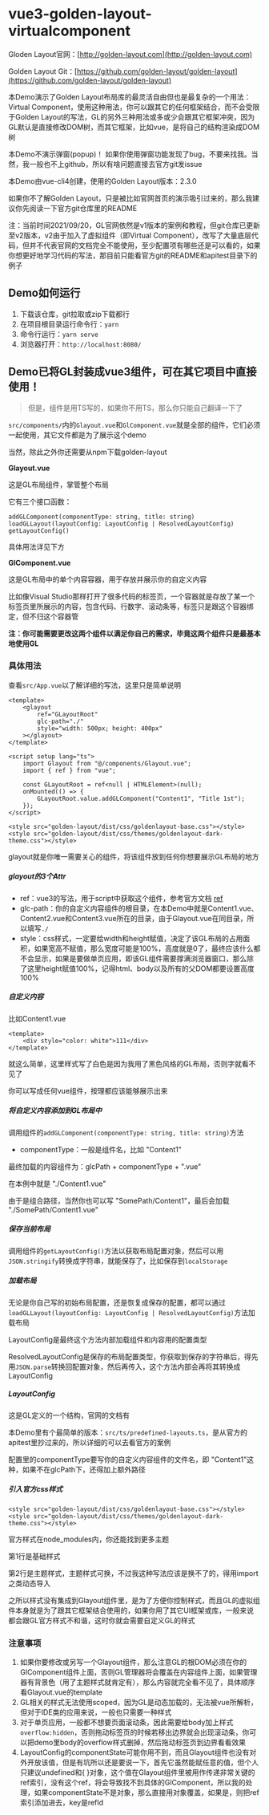 # vue3-golden-layout-virtualcomponent
Gloden Layout官网：[http://golden-layout.com](http://golden-layout.com)

Golden Layout Git：[https://github.com/golden-layout/golden-layout](https://github.com/golden-layout/golden-layout)

本Demo演示了Golden Layout布局库的最灵活自由但也是最复杂的一个用法：Virtual Component，使用这种用法，你可以跟其它的任何框架结合，而不会受限于Golden Layout的写法，GL的另外三种用法或多或少会跟其它框架冲突，因为GL默认是直接修改DOM树，而其它框架，比如vue，是将自己的结构渲染成DOM树

本Demo不演示弹窗(popup)！
如果你使用弹窗功能发现了bug，不要来找我。当然，我一般也不上github，所以有啥问题直接去官方git发issue

本Demo由vue-cli4创建，使用的Golden Layout版本：2.3.0

如果你不了解Golden Layout，只是被比如官网首页的演示吸引过来的，那么我建议你先阅读一下官方git仓库里的README

注：当前时间2021/09/20，GL官网依然是v1版本的案例和教程，但git仓库已更新至v2版本，v2由于加入了虚拟组件（即Virtual Component），改写了大量底层代码，但并不代表官网的文档完全不能使用，至少配置项有哪些还是可以看的，如果你想更好地学习代码的写法，那目前只能看官方git的README和apitest目录下的例子

## Demo如何运行
1. 下载该仓库，git拉取或zip下载都行
2. 在项目根目录运行命令行：`yarn`
3. 命令行运行：`yarn serve`
4. 浏览器打开：`http://localhost:8080/`

## Demo已将GL封装成vue3组件，可在其它项目中直接使用！
> 但是，组件是用TS写的，如果你不用TS，那么你只能自己翻译一下了

`src/components/`内的`Glayout.vue`和`GlComponent.vue`就是全部的组件，它们必须一起使用，其它文件都是为了展示这个demo

当然，除此之外你还需要从npm下载golden-layout

**Glayout.vue**

这是GL布局组件，掌管整个布局

它有三个接口函数：

	addGLComponent(componentType: string, title: string)
	loadGLLayout(layoutConfig: LayoutConfig | ResolvedLayoutConfig)
	getLayoutConfig()

具体用法详见下方

**GlComponent.vue**

这是GL布局中的单个内容容器，用于存放并展示你的自定义内容

比如像Visual Studio那样打开了很多代码的标签页，一个容器就是存放了某一个标签页里所展示的内容，包含代码、行数字、滚动条等，标签只是跟这个容器绑定，但不归这个容器管

**注：你可能需要更改这两个组件以满足你自己的需求，毕竟这两个组件只是最基本地使用GL**

### 具体用法
查看`src/App.vue`以了解详细的写法，这里只是简单说明

	<template>
		<glayout
			ref="GLayoutRoot"
			glc-path="./"
			style="width: 500px; height: 400px"
		></glayout>
	</template>

	<script setup lang="ts">
		import Glayout from "@/components/Glayout.vue";
		import { ref } from "vue";

		const GLayoutRoot = ref<null | HTMLElement>(null);
		onMounted(() => {
			GLayoutRoot.value.addGLComponent("Content1", "Title 1st");
		});
	</script>

	<style src="golden-layout/dist/css/goldenlayout-base.css"></style>
	<style src="golden-layout/dist/css/themes/goldenlayout-dark-theme.css"></style>

glayout就是你唯一需要关心的组件，将该组件放到任何你想要展示GL布局的地方

##### glayout的3个Attr
- ref：vue3的写法，用于script中获取这个组件，参考官方文档 [ref](https://v3.cn.vuejs.org/api/special-attributes.html#ref)
- glc-path：你的自定义内容组件的根目录，在本Demo中就是Content1.vue、Content2.vue和Content3.vue所在的目录，由于Glayout.vue在同目录，所以填写`./`
- style：css样式，一定要给width和height赋值，决定了该GL布局的占用面积，如果宽高不赋值，那么宽度可能是100%，高度就是0了，最终应该什么都不会显示，如果是要做单页应用，即该GL组件需要撑满浏览器窗口，那么除了这里height赋值100%，记得html、body以及所有的父DOM都要设置高度100%

##### 自定义内容
比如Content1.vue

    <template>
        <div style="color: white">111</div>
    </template>

就这么简单，这里样式写了白色是因为我用了黑色风格的GL布局，否则字就看不见了

你可以写成任何vue组件，按理都应该能够展示出来

##### 将自定义内容添加到GL布局中
调用组件的`addGLComponent(componentType: string, title: string)`方法
- componentType：一般是组件名，比如 "Content1"

最终加载的内容组件为：glcPath + componentType + ".vue"

在本例中就是 "./Content1.vue"

由于是组合路径，当然你也可以写 "SomePath/Content1"，最后会加载 "./SomePath/Content1.vue"

##### 保存当前布局
调用组件的`getLayoutConfig()`方法以获取布局配置对象，然后可以用`JSON.stringify`转换成字符串，就能保存了，比如保存到`localStorage`

##### 加载布局
无论是你自己写的初始布局配置，还是恢复成保存的配置，都可以通过`loadGLLayout(layoutConfig: LayoutConfig | ResolvedLayoutConfig)`方法加载布局

LayoutConfig是最终这个方法内部加载组件和内容用的配置类型

ResolvedLayoutConfig是保存的布局配置类型，你获取到保存的字符串后，得先用`JSON.parse`转换回配置对象，然后再传入，这个方法内部会再将其转换成LayoutConfig

##### LayoutConfig
这是GL定义的一个结构，官网的文档有

本Demo里有个最简单的版本：`src/ts/predefined-layouts.ts`，是从官方的apitest里抄过来的，所以详细的可以去看官方的案例

配置里的componentType要写你的自定义内容组件的文件名，即 "Content1"这种，如果不在glcPath下，还得加上额外路径

##### 引入官方css样式

	<style src="golden-layout/dist/css/goldenlayout-base.css"></style>
	<style src="golden-layout/dist/css/themes/goldenlayout-dark-theme.css"></style>

官方样式在node_modules内，你还能找到更多主题

第1行是基础样式

第2行是主题样式，主题样式可换，不过我这种写法应该是换不了的，得用import之类动态导入

之所以样式没有集成到Glayout组件里，是为了方便你控制样式，而且GL的虚拟组件本身就是为了跟其它框架结合使用的，如果你用了其它UI框架或库，一般来说都会跟GL官方样式不和谐，这时你就会需要自定义GL的样式

### 注意事项
1. 如果你要修改或另写一个Glayout组件，那么注意GL的根DOM必须在你的GlComponent组件上面，否则GL管理器将会覆盖在内容组件上面，如果管理器有背景色（用了主题样式就肯定有），那么内容就完全看不见了，具体顺序看Glayout.vue的template
2. GL相关的样式无法使用scoped，因为GL是动态加载的，无法被vue所解析，但对于IDE类的应用来说，一般也只需要一种样式
3. 对于单页应用，一般都不想要页面滚动条，因此需要给body加上样式`overflow:hidden`，否则拖动标签页的时候若移出边界就会出现滚动条，你可以把demo里body的overflow样式删掉，然后拖动标签页到边界看看效果
4. LayoutConfig的componentState可能你用不到，而且Glayout组件也没有对外开放该值，但是有坑所以还是要说一下，首先它虽然能赋任意的值，但个人只建议undefined和{ }对象，这个值在Glayout组件里被用作传递非常关键的ref索引，没有这个ref，将会导致找不到具体的GlComponent，所以我的处理，如果componentState不是对象，那么直接用对象覆盖，如果是，则把ref索引添加进去，key是refId
